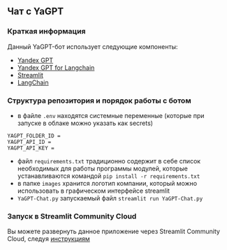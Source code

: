 ## Чат с YaGPT

### Краткая информация
Данный YaGPT-бот использует следующие компоненты:
- [Yandex GPT](https://cloud.yandex.ru/services/yandexgpt)
- [Yandex GPT for Langchain](https://pypi.org/project/yandex-chain/)
- [Streamlit](https://streamlit.io/)
- [LangChain](https://python.langchain.com/)

### Структура репозитория и порядок работы с ботом
- в файле ``.env`` находятся системные переменные (которые при запуске в облаке можно указать как secrets)
```
YAGPT_FOLDER_ID = 
YAGPT_API_ID = 
YAGPT_API_KEY = 
```
- файл `requirements.txt` традиционно содержит в себе список необходимых для работы программы модулей, которые устанавливаются командой 
```pip install -r requirements.txt ```
- в папке `images` хранится логотип компании, который можно использовать в графическом интерфейсе streamlit
- `YaGPT-Chat.py` запускаемый файл `streamlit run YaGPT-Chat.py`

### Запуск в Streamlit Community Cloud
Вы можете развернуть данное приложение через Streamlit Community Cloud, следуя [инструкциям](https://docs.streamlit.io/streamlit-community-cloud/get-started)

